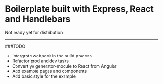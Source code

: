 # Boilerplate built with Express, React and Handlebars
Not ready yet for distribution

---
###TODO
- <del>Intergrate webpack in the build process</del>
- Refactor prod and dev tasks
- Convert yo generator-module to React from Angular
- Add example pages and components
- Add basic style for the example
